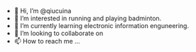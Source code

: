 - 👋 Hi, I’m @qiucuina
- 👀 I’m interested in running and playing badminton.
- 🌱 I’m currently learning electronic information enguneering.
- 💞️ I’m looking to collaborate on 
- 📫 How to reach me ...

<!---
qiucuina/qiucuina is a ✨ special ✨ repository because its `README.md` (this file) appears on your GitHub profile.
You can click the Preview link to take a look at your changes.
--->
